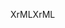 <span data-ttu-id="65514-101">XrML</span><span class="sxs-lookup"><span data-stu-id="65514-101">XrML</span></span>